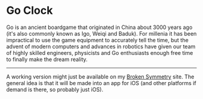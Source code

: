 # Go Clock

Go is an ancient boardgame that originated in China about 3000 years ago (it's also commonly known as
Igo, Weiqi and Baduk).
For millenia it has been impractical to use the game equipment to accurately tell the time, but the advent
of modern computers and advances in robotics have given our team of highly skilled engineers, physicists and Go enthusiasts enough free time to finally make the dream reality.

----

A working version might just be available on my [Broken Symmetry](http://www.brokensymmetry.co.uk) site. The general idea is that it will be made into an app for iOS (and other platforms if demand is there, so probably just iOS).


